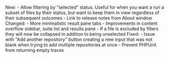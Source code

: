 New:
    - Allow filtering by "selected" status. Useful for when you want a run a subset of files by their status, but want to keep them in view regardless of their subsequent outcomes
    - Link to release notes from About window
Changed:
    - More minimalistic result pane tabs
    - Improvements in content overflow sidebar, suite list and results pane
    - If a file is excluded by filters they will now be collapsed in addition to being unselected
Fixed:
    - Issue with "Add another repository" button creating a new input that was not blank when trying to add multiple repositories at once
    - Prevent PHPUnit from returning empty traces
